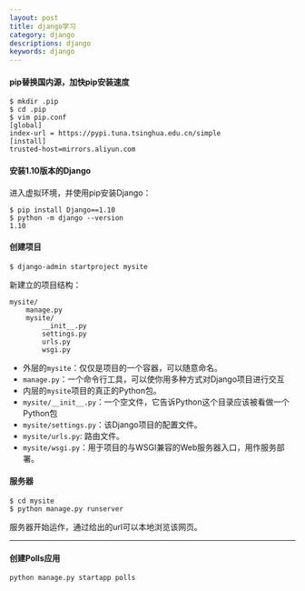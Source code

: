 ```yaml
---
layout: post
title: django学习
category: django
descriptions: django
keywords: django 
---
```




<!-- more --> 

#### pip替换国内源，加快pip安装速度

```
$ mkdir .pip
$ cd .pip
$ vim pip.conf
[global]
index-url = https://pypi.tuna.tsinghua.edu.cn/simple
[install]
trusted-host=mirrors.aliyun.com
```

#### 安装1.10版本的Django

进入虚拟环境，并使用pip安装Django：

```
$ pip install Django==1.10
$ python -m django --version
1.10
```

#### 创建项目

```
$ django-admin startproject mysite 
```

新建立的项目结构：

```
mysite/
    manage.py
    mysite/
        __init__.py
        settings.py
        urls.py
        wsgi.py
```

+ 外层的`mysite`：仅仅是项目的一个容器，可以随意命名。
+ `manage.py`：一个命令行工具，可以使你用多种方式对Django项目进行交互
+ 内层的`mysite`项目的真正的Python包。
+ `mysite/__init__.py`：一个空文件，它告诉Python这个目录应该被看做一个Python包
+ `mysite/settings.py`：该Django项目的配置文件。
+ `mysite/urls.py`: 路由文件。
+ `mysite/wsgi.py`：用于项目的与WSGI兼容的Web服务器入口，用作服务部署。

#### 服务器

```
$ cd mysite
$ python manage.py runserver
```

服务器开始运作，通过给出的url可以本地浏览该网页。

---

#### 创建Polls应用

```
python manage.py startapp polls
```